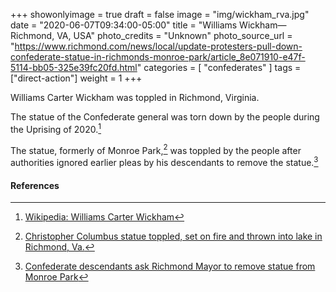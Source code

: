 +++
showonlyimage = true
draft = false
image = "img/wickham_rva.jpg"
date = "2020-06-07T09:34:00-05:00"
title = "Williams Wickham—Richmond, VA, USA"
photo_credits = "Unknown"
photo_source_url = "https://www.richmond.com/news/local/update-protesters-pull-down-confederate-statue-in-richmonds-monroe-park/article_8e071910-e47f-5114-bb05-325e39fc20fd.html"
categories = [ "confederates" ]
tags = ["direct-action"]
weight = 1
+++

Williams Carter Wickham was toppled in Richmond, Virginia.

<!--more-->

The statue of the Confederate general was torn down by the people during the Uprising of 2020.[^1]

The statue, formerly of Monroe Park,[^2] was toppled by the people after authorities ignored earlier pleas by his descendants to remove the statue.[^3]

#### References

[^1]: [Wikipedia: Williams Carter Wickham](https://en.wikipedia.org/wiki/Williams_Carter_Wickham)

[^2]: [Christopher Columbus statue toppled, set on fire and thrown into lake in Richmond, Va.](https://abc13.com/christopher-columbus-statue-torn-down-murderer-real-story/6240352/)

[^3]: [Confederate descendants ask Richmond Mayor to remove statue from Monroe Park](https://www.richmond.com/news/local/confederate-descendants-ask-richmond-mayor-to-remove-statue-from-monroe-park/article_3b313c75-c6f9-5273-8842-00944669f305.html)